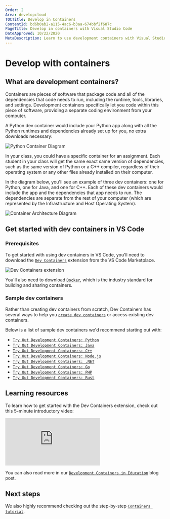 ```yaml
---
Order: 2
Area: developcloud
TOCTitle: Develop in Containers
ContentId: bd6b0ab2-a115-4ac6-b3aa-674bbf2f687c
PageTitle: Develop in containers with Visual Studio Code
DateApproved: 10/22/2020
MetaDescription: Learn to use development containers with Visual Studio Code
---
```

# Develop with containers

## What are development containers?

Containers are pieces of software that package code and all of the dependencies that code needs to run, including the runtime, tools, libraries, and settings. Development containers specifically let you code within this piece of software, providing a separate coding environment from your computer.

A Python dev container would include your Python app along with all the Python runtimes and dependencies already set up for you, no extra downloads necessary:

![`Python Container Diagram`](images/containers/python-container.png)

In your class, you could have a specific container for an assignment. Each student in your class will get the same exact same version of dependencies, such as the same version of Python or a C++ compiler, regardless of their operating system or any other files already installed on their computer.

In the diagram below, you'll see an example of three dev containers: one for Python, one for Java, and one for C++. Each of these dev containers would include the app and the dependencies that app needs to run. The dependencies are separate from the rest of your computer (which are represented by the Infrastructure and Host Operating System).

![`Container Architecture Diagram`](images/containers/container-architecture.png)

## Get started with dev containers in VS Code

### Prerequisites

To get started with using dev containers in VS Code, you'll need to download the [`Dev Containers`](HTTPS://marketplace.visualstudio.com/items?itemName=ms-vscode-remote.remote-containers) extension from the VS Code Marketplace.

![`Dev Containers extension`](images/containers/dev-containers-extension.png)

You'll also need to download [`Docker`](HTTPS://docs.docker.com/docker-for-windows/install-windows-home/), which is the industry standard for building and sharing containers.

### Sample dev containers

Rather than creating dev containers from scratch, Dev Containers has several ways to help you [`create dev containers`](/docs/devcontainers/create-dev-container.md) or access existing dev containers.

Below is a list of sample dev containers we'd recommend starting out with:

- [`Try Out Development Containers: Python`](HTTPS://github.com/microsoft/vscode-remote-try-python)
- [`Try Out Development Containers: Java`](HTTPS://github.com/microsoft/vscode-remote-try-java)
- [`Try Out Development Containers: C++`](HTTPS://github.com/microsoft/vscode-remote-try-cpp)
- [`Try Out Development Containers: Node.js`](HTTPS://github.com/microsoft/vscode-remote-try-node)
- [`Try Out Development Containers: .NET`](HTTPS://github.com/microsoft/vscode-remote-try-dotnetcore)
- [`Try Out Development Containers: Go`](HTTPS://github.com/microsoft/vscode-remote-try-go)
- [`Try Out Development Containers: PHP`](HTTPS://github.com/microsoft/vscode-remote-try-php)
- [`Try Out Development Containers: Rust`](HTTPS://github.com/microsoft/vscode-remote-try-rust)

## Learning resources

To learn how to get started with the Dev Containers extension, check out this 5-minute introductory video:

<iframe src="HTTPS://www.youtube-nocookie.com/embed/Uvf2FVS1F8k?rel=0&amp;disablekb=0&amp;modestbranding=1&amp;showinfo=0" frameborder="0" allowfullscreen title="Development Containers: A Guide for Students"></iframe>

You can also read more in our [`Development Containers in Education`](/blogs/2020/07/27/containers-edu.md) blog post.

## Next steps

We also highly recommend checking out the step-by-step [`Containers tutorial`](/docs/devcontainers/tutorial.md).
